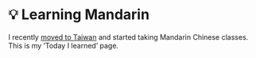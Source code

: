 # 💡 Learning Mandarin

I recently [moved to Taiwan](/blog/where-attention-leads) and started taking Mandarin Chinese classes. This is my ’Today I learned’ page.
